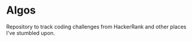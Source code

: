 # Algos

Repository to track coding challenges from HackerRank and other places I've stumbled upon.

